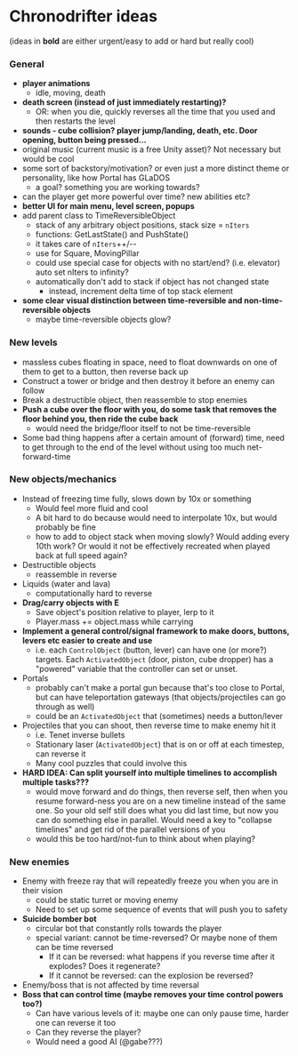 # Chronodrifter ideas
(ideas in **bold** are either urgent/easy to add or hard but really cool)

### General
- **player animations**
	- idle, moving, death
- **death screen (instead of just immediately restarting)?**
	- OR: when you die, quickly reverses all the time that you used and then restarts the level
- **sounds - cube collision? player jump/landing, death, etc. Door opening, button being pressed...**
- original music (current music is a free Unity asset)? Not necessary but would be cool
- some sort of backstory/motivation? or even just a more distinct theme or personality, like how Portal has GLaDOS
	- a goal? something you are working towards?
- can the player get more powerful over time? new abilities etc?
- **better UI for main menu, level screen, popups**
- add parent class to TimeReversibleObject
  - stack of any arbitrary object positions, stack size = `nIters`
  - functions: GetLastState() and PushState()
  - it takes care of `nIters`++/--
  - use for Square, MovingPillar
  - could use special case for objects with no start/end? (i.e. elevator) auto set nIters to infinity?
  - automatically don't add to stack if object has not changed state
	- instead, increment delta time of top stack element
- **some clear visual distinction between time-reversible and non-time-reversible objects**
	- maybe time-reversible objects glow?

### New levels
- massless cubes floating in space, need to float downwards on one of them to get to a button, then reverse back up
- Construct a tower or bridge and then destroy it before an enemy can follow
- Break a destructible object, then reassemble to stop enemies
- **Push a cube over the floor with you, do some task that removes the floor behind you, then ride the cube back**
	- would need the bridge/floor itself to not be time-reversible
- Some bad thing happens after a certain amount of (forward) time, need to get through to the end of the level without using too much net-forward-time

### New objects/mechanics
- Instead of freezing time fully, slows down by 10x or something
	- Would feel more fluid and cool
	- A bit hard to do because would need to interpolate 10x, but would probably be fine
	- how to add to object stack when moving slowly? Would adding every 10th work? Or would it not be effectively recreated when played back at full speed again?
- Destructible objects
	- reassemble in reverse
- Liquids (water and lava)
	- computationally hard to reverse
- **Drag/carry objects with E**
	- Save object's position relative to player, lerp to it
	- Player.mass += object.mass while carrying
- **Implement a general control/signal framework to make doors, buttons, levers etc easier to create and use**
	- i.e. each `ControlObject` (button, lever) can have one (or more?) targets. Each `ActivatedObject` (door, piston, cube dropper) has a "powered" variable that the controller can set or unset.
- Portals
	- probably can't make a portal gun because that's too close to Portal, but can have teleportation gateways (that objects/projectiles can go through as well)
	- could be an `ActivatedObject` that (sometimes) needs a button/lever
- Projectiles that you can shoot, then reverse time to make enemy hit it
	- i.e. Tenet inverse bullets
	- Stationary laser (`ActivatedObject`) that is on or off at each timestep, can reverse it
	- Many cool puzzles that could involve this
- **HARD IDEA: Can split yourself into multiple timelines to accomplish multiple tasks???**
	- would move forward and do things, then reverse self, then when you resume forward-ness you are on a new timeline instead of the same one. So your old self still does what you did last time, but now you can do something else in parallel. Would need a key to "collapse timelines" and get rid of the parallel versions of you
	- would this be too hard/not-fun to think about when playing?

### New enemies
- Enemy with freeze ray that will repeatedly freeze you when you are in their vision
	- could be static turret or moving enemy
	- Need to set up some sequence of events that will push you to safety
- **Suicide bomber bot**
	- circular bot that constantly rolls towards the player
	- special variant: cannot be time-reversed? Or maybe none of them can be time reversed
		- If it can be reversed: what happens if you reverse time after it explodes? Does it regenerate?
		- If it cannot be reversed: can the explosion be reversed?
- Enemy/boss that is not affected by time reversal
- **Boss that can control time (maybe removes your time control powers too?)**
	- Can have various levels of it: maybe one can only pause time, harder one can reverse it too
	- Can they reverse the player?
	- Would need a good AI (@gabe???)
